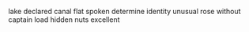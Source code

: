 lake declared canal flat spoken determine identity unusual rose without captain load hidden nuts excellent